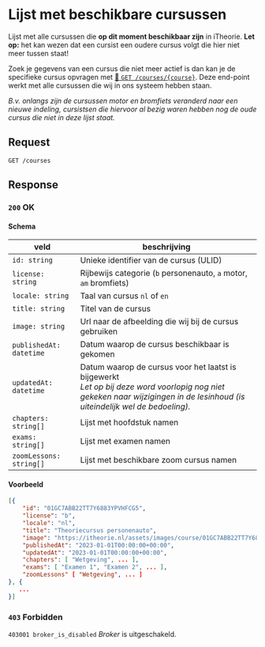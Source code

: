 # Lijst met beschikbare cursussen
Lijst met alle cursussen die **op dit moment beschikbaar zijn** in iTheorie. **Let op:** het kan wezen dat een cursist een oudere cursus volgt die hier niet meer tussen staat! 

Zoek je gegevens van een cursus die niet meer actief is dan kan je de specifieke cursus opvragen met [:link: `GET /courses/{course}`](get-courses-course.md). Deze end-point 
werkt met alle cursussen die wij in ons systeem hebben staan.

_B.v. onlangs zijn de cursussen motor en bromfiets veranderd naar een nieuwe indeling, cursistsen die hiervoor al bezig waren hebben nog de oude cursus die niet in deze lijst staat._

## Request
```http
GET /courses
```

## Response
### `200` OK
#### Schema
| veld                    | beschrijving                                                                                                                                                                   |
|-------------------------|--------------------------------------------------------------------------------------------------------------------------------------------------------------------------------|
| `id: string`            | Unieke identifier van de cursus (ULID)                                                                                                                                         |
| `license: string`       | Rijbewijs categorie (`b` personenauto, `a` motor, `am` bromfiets)                                                                                                              |
| `locale: string`        | Taal van cursus `nl` of `en`                                                                                                                                                   |
| `title: string`         | Titel van de cursus                                                                                                                                                            |
| `image: string`         | Url naar de afbeelding die wij bij de cursus gebruiken                                                                                                                         |
| `publishedAt: datetime` | Datum waarop de cursus beschikbaar is gekomen                                                                                                                                  |
| `updatedAt: datetime`   | Datum waarop de cursus voor het laatst is bijgewerkt<br>_Let op bij deze word voorlopig nog niet gekeken naar wijzigingen in de lesinhoud (is uiteindelijk wel de bedoeling)._ |
| `chapters: string[]`    | Lijst met hoofdstuk namen                                                                                                                                                      |
| `exams: string[]`       | Lijst met examen namen                                                                                                                                                         |
| `zoomLessons: string[]` | Lijst met beschikbare zoom cursus namen                                                                                                                                        |

#### Voorbeeld
```json
[{
    "id": "01GC7ABB22TT7Y6883YPVHFCG5",
    "license": "b",
    "locale": "nl",
    "title": "Theoriecursus personenauto",
    "image": "https://itheorie.nl/assets/images/course/01GC7ABB22TT7Y6883YPVHFCG5.jpg",
    "publishedAt": "2023-01-01T00:00:00+00:00",
    "updatedAt": "2023-01-01T00:00:00+00:00",
    "chapters": [ "Wetgeving", ... ],
    "exams": [ "Examen 1", "Examen 2", ... ],
    "zoomLessons" [ "Wetgeving", ... ]
}, {
   ...
}]
```

### `403` Forbidden
`403001 broker_is_disabled`
<dfn>Broker</dfn> is uitgeschakeld.
